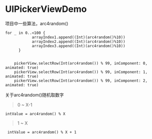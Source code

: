 # UIPickerViewDemo
 
 项目中一些算法，arc4random()
```
for _ in 0..<100 {
            arrayIndex1.append((Int)(arc4random()%10))
            arrayIndex2.append((Int)(arc4random()%10))
            arrayIndex3.append((Int)(arc4random()%10))
      }
            
```
```
    pickerView.selectRow(Int(arc4random()) % 99, inComponent: 0, animated: true)
    pickerView.selectRow(Int(arc4random()) % 99, inComponent: 1, animated: true)
    pickerView.selectRow(Int(arc4random()) % 99, inComponent: 2, animated: true)
```
 关于arc4random()随机取数字
 > 0 ~ X-1
 ```
 intValue = arc4random() % X
 ```
 > 1 ~ X
 ```
  intValue = arc4random() % X + 1
 ```
 
